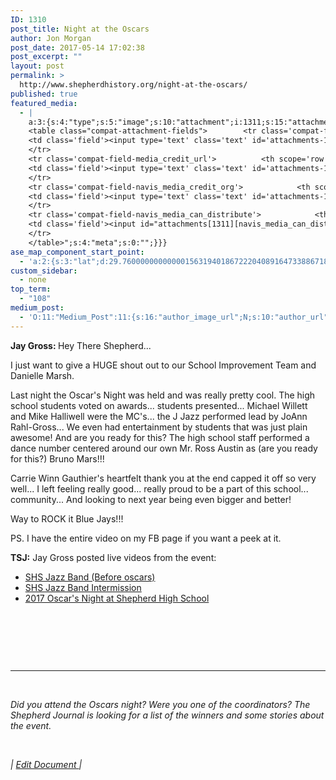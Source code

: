 ```yaml
---
ID: 1310
post_title: Night at the Oscars
author: Jon Morgan
post_date: 2017-05-14 17:02:38
post_excerpt: ""
layout: post
permalink: >
  http://www.shepherdhistory.org/night-at-the-oscars/
published: true
featured_media:
  - |
    a:3:{s:4:"type";s:5:"image";s:10:"attachment";i:1311;s:15:"attachment_data";a:33:{s:2:"id";i:1311;s:5:"title";s:5:"image";s:8:"filename";s:11:"image-1.png";s:3:"url";s:69:"http://www.shepherdhistory.org/wp-content/uploads/2017/05/image-1.png";s:4:"link";s:50:"http://www.shepherdhistory.org/?attachment_id=1311";s:3:"alt";s:0:"";s:6:"author";s:1:"1";s:11:"description";s:0:"";s:7:"caption";s:0:"";s:4:"name";s:8:"image-25";s:6:"status";s:7:"inherit";s:10:"uploadedTo";i:1310;s:4:"date";i:1494771194000;s:8:"modified";i:1494771206000;s:9:"menuOrder";i:0;s:4:"mime";s:9:"image/png";s:4:"type";s:5:"image";s:7:"subtype";s:3:"png";s:4:"icon";s:67:"http://www.shepherdhistory.org/wp-includes/images/media/default.png";s:13:"dateFormatted";s:12:"May 14, 2017";s:6:"nonces";a:3:{s:6:"update";s:10:"9c5511f67c";s:6:"delete";s:10:"90f7ca9678";s:4:"edit";s:10:"c49452018e";}s:8:"editLink";s:70:"http://www.shepherdhistory.org/wp-admin/post.php?post=1311&action=edit";s:4:"meta";b:0;s:10:"authorName";s:10:"Jon Morgan";s:14:"uploadedToLink";s:70:"http://www.shepherdhistory.org/wp-admin/post.php?post=1310&action=edit";s:15:"uploadedToTitle";s:19:"Night at the Oscars";s:15:"filesizeInBytes";i:54293;s:21:"filesizeHumanReadable";s:5:"53 KB";s:6:"height";i:133;s:5:"width";i:271;s:11:"orientation";s:9:"landscape";s:5:"sizes";a:2:{s:9:"thumbnail";a:4:{s:6:"height";i:133;s:5:"width";i:140;s:3:"url";s:77:"http://www.shepherdhistory.org/wp-content/uploads/2017/05/image-1-140x133.png";s:11:"orientation";s:9:"landscape";}s:4:"full";a:4:{s:3:"url";s:69:"http://www.shepherdhistory.org/wp-content/uploads/2017/05/image-1.png";s:6:"height";i:133;s:5:"width";i:271;s:11:"orientation";s:9:"landscape";}}s:6:"compat";a:2:{s:4:"item";s:1723:"<input type="hidden" name="attachments[1311][menu_order]" value="0" /><p class="media-types media-types-required-info">Required fields are marked <span class="required">*</span></p>
    <table class="compat-attachment-fields">		<tr class='compat-field-media_credit'>			<th scope='row' class='label'><label for='attachments-1311-media_credit'><span class='alignleft'>Credit</span><br class='clear' /></label></th>
    <td class='field'><input type='text' class='text' id='attachments-1311-media_credit' name='attachments[1311][media_credit]' value=''  /></td>
    </tr>
    <tr class='compat-field-media_credit_url'>			<th scope='row' class='label'><label for='attachments-1311-media_credit_url'><span class='alignleft'>Credit URL</span><br class='clear' /></label></th>
    <td class='field'><input type='text' class='text' id='attachments-1311-media_credit_url' name='attachments[1311][media_credit_url]' value=''  /></td>
    </tr>
    <tr class='compat-field-navis_media_credit_org'>			<th scope='row' class='label'><label for='attachments-1311-navis_media_credit_org'><span class='alignleft'>Organization</span><br class='clear' /></label></th>
    <td class='field'><input type='text' class='text' id='attachments-1311-navis_media_credit_org' name='attachments[1311][navis_media_credit_org]' value=''  /></td>
    </tr>
    <tr class='compat-field-navis_media_can_distribute'>			<th scope='row' class='label'><label for='attachments-1311-navis_media_can_distribute'><span class='alignleft'>Can<br />distribute?</span><br class='clear' /></label></th>
    <td class='field'><input id="attachments[1311][navis_media_can_distribute]" name="attachments[1311][navis_media_can_distribute]" type="checkbox" value="1"  /></td>
    </tr>
    </table>";s:4:"meta";s:0:"";}}}
ase_map_component_start_point:
  - 'a:2:{s:3:"lat";d:29.760000000000001563194018672220408916473388671875;s:3:"lng";d:-95.3799999999999954525264911353588104248046875;}'
custom_sidebar:
  - none
top_term:
  - "108"
medium_post:
  - 'O:11:"Medium_Post":11:{s:16:"author_image_url";N;s:10:"author_url";N;s:11:"byline_name";N;s:12:"byline_email";N;s:10:"cross_link";s:2:"no";s:2:"id";N;s:21:"follower_notification";s:3:"yes";s:7:"license";s:19:"all-rights-reserved";s:14:"publication_id";s:12:"881fb60cdbf3";s:6:"status";s:4:"none";s:3:"url";N;}'
---
```

<b>Jay Gross: </b>Hey There Shepherd...

I just want to give a HUGE shout out to our School Improvement Team and Danielle Marsh.

Last night the Oscar's Night was held and was really pretty cool. The high school students voted on awards... students presented... Michael Willett and Mike Halliwell were the MC's... the J Jazz performed lead by JoAnn Rahl-Gross...
We even had entertainment by students that was just plain awesome!
And are you ready for this? The high school staff performed a dance number centered around our own Mr. Ross Austin as (are you ready for this?) Bruno Mars!!!

Carrie Winn Gauthier's heartfelt thank you at the end capped it off so very well...
I left feeling really good... really proud to be a part of this school... community...
And looking to next year being even bigger and better!

Way to ROCK it Blue Jays!!!

PS. I have the entire video on my FB page if you want a peek at it.

<b>TSJ:</b> Jay Gross posted live videos from the event:
<ul>
 	<li><a href="https://www.facebook.com/jgross811/videos/10154952395093445/">SHS Jazz Band (Before oscars)</a></li>
 	<li><a href="https://www.facebook.com/jgross811/videos/10154952583963445/">SHS Jazz Band Intermission</a></li>
 	<li><a href="https://www.facebook.com/jgross811/videos/10154952454568445/">2017 Oscar's Night at Shepherd High School</a></li>
</ul>
&nbsp;

&nbsp;

&nbsp;

<hr />

&nbsp;

<i>Did you attend the Oscars night? Were you one of the coordinators? The Shepherd Journal is looking for a list of the winners and some stories about the event.</i>

&nbsp;

<i>| <a href="https://docs.google.com/document/d/1CTZM5moTl7aiZx_NzrWUfzi92mnYEztBHKKRMzv0_dg/edit?usp=sharing">Edit Document </a>| </i>